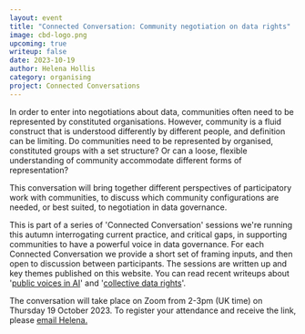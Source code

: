 ```yaml
---
layout: event
title: "Connected Conversation: Community negotiation on data rights"
image: cbd-logo.png
upcoming: true
writeup: false
date: 2023-10-19
author: Helena Hollis
category: organising
project: Connected Conversations
---
```


In order to enter into negotiations about data, communities often need to be represented by constituted organisations. However, community is a fluid construct that is understood differently by different people, and definition can be limiting. Do communities need to be represented by organised, constituted groups with a set structure? Or can a loose, flexible understanding of community accommodate different forms of representation?

<!--more-->

This conversation will bring together different perspectives of participatory work with communities, to discuss which community configurations are needed, or best suited, to negotiation in data governance.

This is part of a series of 'Connected Conversation' sessions we're running this autumn interrogating current practice, and critical gaps, in supporting communities to have a powerful voice in data governance. For each Connected Conversation we provide a short set of framing inputs, and then open to discussion between participants. The sessions are written up and key themes published on this website.  You can read recent writeups about '[public voices in AI](https://connectedbydata.org/events/2023-09-26-connected-conversation-public-voices-ai)' and '[collective data rights](https://connectedbydata.org/events/2023-09-27-connected-conversation-collective-data-rights)'. 

The conversation will take place on Zoom from 2-3pm (UK time) on Thursday 19 October 2023.  To register your attendance and receive the link, please [email Helena.](mailto:helena@connectedbydata.org)